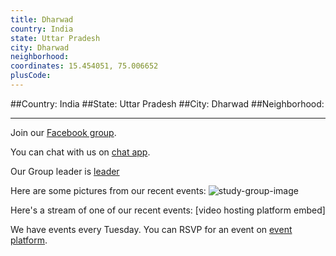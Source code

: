 ```yaml
---
title: Dharwad
country: India
state: Uttar Pradesh
city: Dharwad
neighborhood: 
coordinates: 15.454051, 75.006652
plusCode:
---
```


##Country: India
##State: Uttar Pradesh
##City: Dharwad
##Neighborhood: 
*****
Join our [Facebook group](https://www.facebook.com/groups/free.code.camp.dharwad).

You can chat with us on [chat app]().

Our Group leader is [leader]()

Here are some pictures from our recent events:
![study-group-image]()

Here's a stream of one of our recent events:
[video hosting platform embed]

We have events every Tuesday. You can RSVP for an event on [event platform]().
